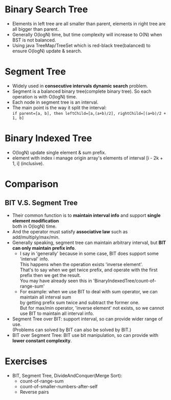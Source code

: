 # Binary Search Tree
* Elements in left tree are all smaller than parent, elements in right tree are all bigger than parent.
* Generally O(logN) time, but time complexity will increase to O(N) when BST is not balanced.
* Using java TreeMap/TreeSet which is red-black tree(balanced) to ensure O(logN) update & search.

# Segment Tree
* Widely used in **consecutive intervals dynamic search** problem.
* Segment is a balanced binary tree(complete binary tree). So each operation is with O(logN) time.
* Each node in segment tree is an interval.
* The main point is the way it split the interval:   
  `if parent=[a, b], then leftChild=[a,(a+b)/2], rightChild=[(a+b)/2 + 1, b]`

# Binary Indexed Tree
* O(logN) update single element & sum prefix.
* element with index i manage origin array's elements of interval [i - 2k + 1, i] (inclusive). 

# Comparison
## BIT V.S. Segment Tree
* Their common function is to **maintain interval info** and support **single element modification**   
  both in O(logN) time.
* And the operator must satisfy **associative law** such as add/multiply/max/min.
* Generally speaking, segment tree can maintain arbitrary interval, but **BIT can only maintain prefix info**.
    * I say in 'generally' because in some case, BIT does support some 'interval' info.   
    This happens when the operation exists 'inverse element'.    
    That's to say when we get twice prefix, and operate with the first prefix then we get the result.   
    You may have already seen this in 'BinaryIndexedTree/count-of-range-sum'
    * For example: when we use BIT to deal with sum operator, we can maintain all interval sum   
    by getting prefix sum twice and subtract the former one.    
    But for max/min operator, 'inverse element' not exists, so we cannot use BIT to maintain all interval info.
* Segment Tree over BIT: support interval, so can provide wider range of use.   
                         (Problems can solved by BIT can also be solved by BIT.)
* BIT over Segment Tree: BIT use bit manipulation, so can provide with **lower constant complexity**.

# Exercises
* BIT, Segment Tree, DivideAndConquer(Merge Sort):
    * count-of-range-sum
    * count-of-smaller-numbers-after-self
    * Reverse pairs